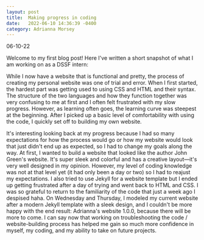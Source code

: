 ```yaml
---
layout: post
title:  Making progress in coding
date:   2022-06-10 14:36:39 -0400
category: Adrianna Morsey
---
```


06-10-22

Welcome to my first blog post! Here I've written a short snapshot of what I am working on as a DSSF intern:

While I now have a website that is functional and pretty, the process of creating my personal website was one of trial and error. When I first started, the hardest part was getting used to using CSS and HTML and their syntax. The structure of the two languages and how they function together was very confusing to me at first and I often felt frustrated with my slow progress. However, as learning often goes, the learning curve was steepest at the beginning. After I picked up a basic level of comfortability with using the code, I quickly set off to building my own website. 

It's interesting looking back at my progress because I had so many expectations for how the process would go or how my website would look that just didn't end up as expected, so I had to change my goals along the way. At first, I wanted to build a website that looked like the author John Green's website. It's super sleek and colorful and has a creative layout—it's very well designed in my opinion. However, my level of coding knowledge was not at that level yet (it had only been a day or two) so I had to reajust my expectations. I also tried to use Jekyll for a website template but I ended up getting frustrated after a day of trying and went back to HTML and CSS. I was so grateful to return to the familiarity of the code that just a week ago I despised haha. On Wednesday and Thursday, I modeled my current website after a modern Jekyll template with a sleek design, and I couldn't be more happy with the end result: Adrianna's website 1.0.0, because there will be more to come. I can say now that working on troubleshooting the code / website-building process has helped me gain so much more confidence in myself, my coding, and my ability to take on future projects.
